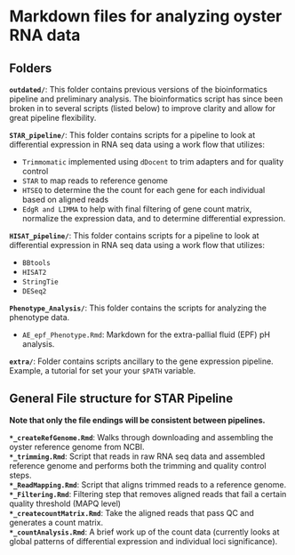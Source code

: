 # Markdown files for analyzing oyster RNA data  

## Folders  
**```outdated/```**:  This folder contains previous versions of the bioinformatics pipeline and preliminary analysis. The bioinformatics script has since been broken in to several scripts (listed below) to improve clarity and allow for great pipeline flexibility.  
  
**```STAR_pipeline/```**:  This folder contains scripts for a pipeline to look at differential expression in RNA seq data using a work flow that utilizes:  
- ```Trimmomatic``` implemented using ```dDocent``` to trim adapters and for quality control  
- ```STAR``` to map reads to reference genome  
- ```HTSEQ``` to determine the the count for each gene for each individual based on aligned reads   
- ```EdgR and LIMMA``` to help with final filtering of gene count matrix, normalize the expression data, and to determine differential expression.  
  
**```HISAT_pipeline/```**:  This folder contains scripts for a pipeline to look at differential expression in RNA seq data using a work flow that utilizes:  
- ```BBtools```  
- ```HISAT2```  
- ```StringTie```  
- ```DESeq2```   

**```Phenotype_Analysis/```**: This folder contains the scripts for analyzing the phenotype data.
- ```AE_epf_Phenotype.Rmd```: Markdown for the extra-pallial fluid (EPF) pH analysis. 

**```extra/```**: Folder contains scripts ancillary to the gene expression pipeline. Example, a tutorial for set your your ```$PATH``` variable.
  
## General File structure for STAR Pipeline
  
**Note that only the file endings will be consistent between pipelines.**  
  
**```*_createRefGenome.Rmd```**: Walks through downloading and assembling the oyster reference genome from NCBI.  
**```*_trimming.Rmd```**: Script that reads in raw RNA seq data and assembled reference genome and performs both the trimming and quality control steps.  
**```*_ReadMapping.Rmd```**: Script that aligns trimmed reads to a reference genome.  
**```*_Filtering.Rmd```**: Filtering step that removes aligned reads that fail a certain quality threshold (MAPQ level)  
**```*_createcountMatrix.Rmd```**: Take the aligned reads that pass QC and generates a count matrix.  
**```*_countAnalysis.Rmd```**: A brief work up of the count data (currently looks at global patterns of differential expression and individual loci significance).  
